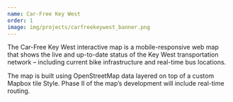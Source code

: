 ```yaml
---
name: Car-Free Key West
order: 1
image: img/projects/carfreekeywest_banner.png
---
```


The Car-Free Key West interactive map is a mobile-responsive web map that shows the live and up-to-date status of the Key West transportation network – including current bike infrastructure and real-time bus locations. 

The map is built using OpenStreetMap data layered on top of a custom Mapbox tile Style. Phase II of the map’s development will include real-time routing.